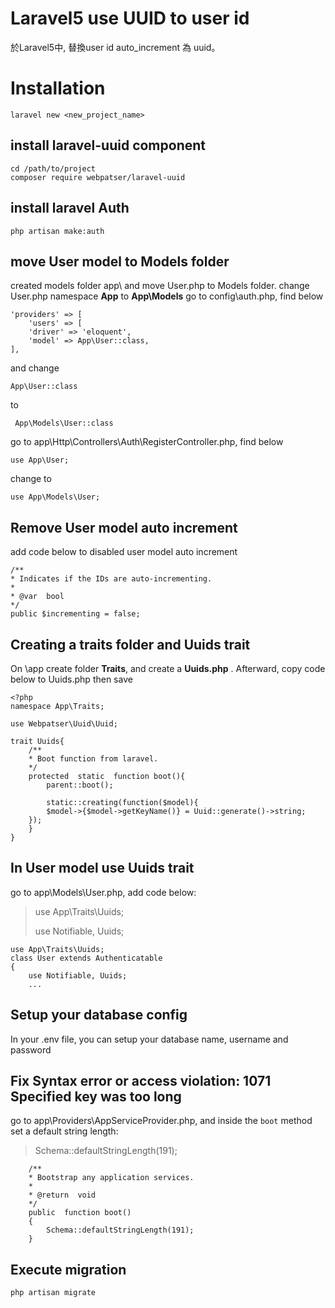 # Laravel5 use UUID to user id

於Laravel5中, 替換user id auto_increment 為 uuid。

# Installation

    laravel new <new_project_name>

##  install laravel-uuid component

    cd /path/to/project
    composer require webpatser/laravel-uuid

## install laravel Auth

    php artisan make:auth

## move User model to Models folder
created models folder app\  and move User.php to Models folder.
change User.php namespace **App** to **App\Models** 
go to config\auth.php, find below

    'providers' => [
	    'users' => [
	    'driver' => 'eloquent',
	    'model' => App\User::class,
    ],
and change 

    App\User::class

 to

     App\Models\User::class

go to app\Http\Controllers\Auth\RegisterController.php, find below

    use App\User;
change to 

    use App\Models\User;
## Remove User model auto increment
add code below to disabled user model auto increment

    /**
    * Indicates if the IDs are auto-incrementing.
    *
    * @var  bool
    */
    public $incrementing = false;
## Creating a traits folder and Uuids trait
On \app create folder **Traits**, and create a **Uuids.php** . Afterward, copy code below to Uuids.php then save

    <?php
    namespace App\Traits;

    use Webpatser\Uuid\Uuid;

    trait Uuids{
	    /**
	    * Boot function from laravel.
	    */
	    protected  static  function boot(){
		    parent::boot();
	    
		    static::creating(function($model){
		    $model->{$model->getKeyName()} = Uuid::generate()->string;
	    });
	    }
    }
## In User model use Uuids trait
go to app\Models\User.php, add code below:

> use App\Traits\Uuids;
> 
> use Notifiable, Uuids;

    use App\Traits\Uuids;
    class User extends Authenticatable
    {
	    use Notifiable, Uuids;
	    ...

## Setup your database config

In your .env file, you can setup your database name, username and password

## Fix Syntax error or access violation: 1071 Specified key was too long

go to app\Providers\AppServiceProvider.php, and inside the `boot` method set a default string length:

>  Schema::defaultStringLength(191);

	    /**
	    * Bootstrap any application services.
	    *
	    * @return  void
	    */
	    public  function boot()
	    {
		    Schema::defaultStringLength(191);
	    }

## Execute migration

    php artisan migrate
